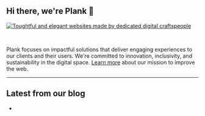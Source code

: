 ## Hi there, we're Plank 👋

<a href="https://plank.co/open-source/learn-more-image">
    <img src="https://plank.co/open-source/banner" alt="Toughtful and elegant websites made by dedicated digital craftspeople" />
</a>

&nbsp;

Plank focuses on impactful solutions that deliver engaging experiences to our clients and their users. We're committed to innovation, inclusivity, and sustainability in the digital space. [Learn more](https://plank.co/open-source/learn-more-link) about our mission to improve the web.

---

## Latest from our blog
<!-- PLANK:START -->
<!-- PLANK:END -->
*
